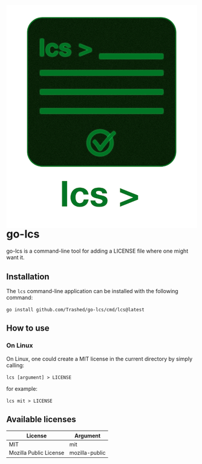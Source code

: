 <img align="left" src="docs/attachments/lcs_logo.png" />

# go-lcs

go-lcs is a command-line tool for adding a LICENSE file where one might want it.

## Installation 

The `lcs` command-line application can be installed with the following command:

`go install github.com/Trashed/go-lcs/cmd/lcs@latest`

## How to use

### On Linux

On Linux, one could create a MIT license in the current directory by simply calling:

`lcs [argument] > LICENSE`

for example:

`lcs mit > LICENSE`

## Available licenses

| License                 | Argument        |
| ------------------------| ----------------|
| MIT                     | mit             |
| Mozilla Public License  | mozilla-public  |

